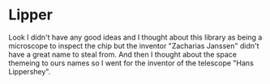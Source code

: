 # Lipper

Look I didn't have any good ideas and I thought about this library as being a microscope to inspect the chip but the inventor "Zacharias Janssen" didn't have a great name to steal from. And then I thought about the space themeing to ours names so I went for the inventor of the telescope "Hans Lippershey".

